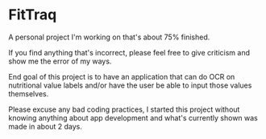 # FitTraq
A personal project I'm working on that's about 75% finished.

If you find anything that's incorrect, please feel free to give criticism and show me the error of my ways.

End goal of this project is to have an application that can do OCR on nutritional value labels and/or have the user be able to input those
values themselves. 

Please excuse any bad coding practices, I started this project without knowing anything about app development and what's currently shown was made in about 2 days.
